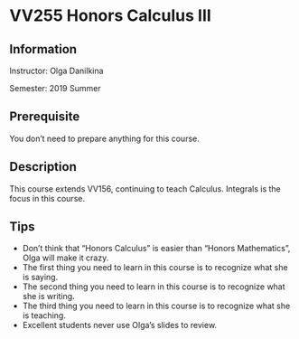 # VV255 Honors Calculus III

## Information

Instructor: Olga Danilkina

Semester: 2019 Summer

## Prerequisite

You don’t need to prepare anything for this course.

## Description

This course extends VV156, continuing to teach Calculus. Integrals is the focus in this course. 

## Tips

- Don’t think that “Honors Calculus” is easier than “Honors Mathematics”, Olga will make it crazy.
- The first thing you need to learn in this course is to recognize what she is saying.
- The second thing you need to learn in this course is to recognize what she is writing.
- The third thing you need to learn in this course is to recognize what she is teaching.
- Excellent students never use Olga’s slides to review.
